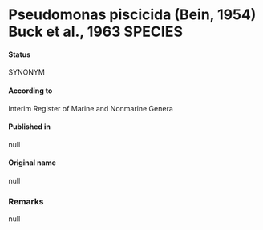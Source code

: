 Pseudomonas piscicida (Bein, 1954) Buck et al., 1963 SPECIES
=======

#### Status
SYNONYM

#### According to
Interim Register of Marine and Nonmarine Genera

#### Published in
null

#### Original name
null

### Remarks
null